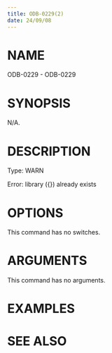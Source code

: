 ```yaml
---
title: ODB-0229(2)
date: 24/09/08
---
```


# NAME

ODB-0229 - ODB-0229

# SYNOPSIS

N/A.

# DESCRIPTION

Type: WARN

Error: library ({}) already exists

# OPTIONS

This command has no switches.

# ARGUMENTS

This command has no arguments.

# EXAMPLES

# SEE ALSO
